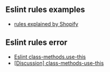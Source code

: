 ## Eslint rules examples

- [rules explained by Shopify](https://github.com/Shopify/javascript)

## Eslint rules error

- [Eslint class-methods.use-this](https://eslint.org/docs/rules/class-methods-use-this)
- [[Discussion] class-methods-use-this](https://github.com/Shopify/javascript/issues/263)
